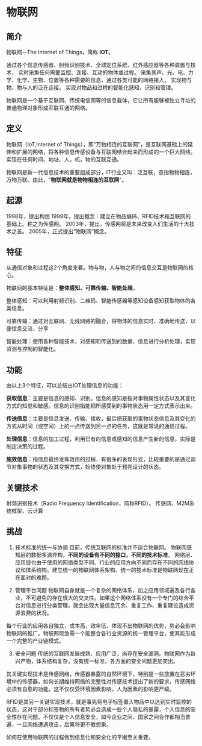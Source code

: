 # 物联网

## 简介
物联网--The Internet of Things，简称 __IOT__。

通过各个信息传感器、射频识别技术、全球定位系统、红外感应器等各种装置与技术，
实时采集任何需要监控、连接、互动的物体或过程。
采集其声、光、电、力学、化学、生物、位置等各种需要的信息，通过各类可能的网络接入，
实现物与物、物与人的泛在连接。
实现对物品和过程的智能化感知，识别和管理。

物联网是一个基于互联网、传统电信网等的信息载体，它让所有能够被独立寻址的普通物理对象形成互联互通的网络。

## 定义
物联网（IoT,Internet of Things），即“万物相连的互联网”，是互联网基础上的延伸和扩展的网络，将各种信息传感设备与互联网结合起来而形成的一个巨大网络。实现在任何时间、地址、人，机，物的互联互通。


物联网是新一代信息技术的重要组成部分，IT行业又叫：泛互联，意指物物相连，万物万联。由此，"__物联网就是物物相连的互联网__"。

## 起源
1998年，提出构想
1999年，提出概念：建立在物品编码、RFID技术和互联网的基础上。称之为传感网。
2003年，提出，传感网将是未来改变人们生活的十大技术之首。
2005年，正式提出“物联网”概念。

## 特征
从通信对象和过程这2个角度来看。物与物，人与物之间的信息交互是物联网的核心。

物联网的基本特征是：__整体感知、可靠传输、智能处理__。

整体感知：可以利用射频识别、二维码、智能传感器等感知设备感知获取物体的各类信息。

可靠传输：通过对互联网、无线网络的融合，将物体的信息实时、准确地传送，以便信息交流、分享

智能处理：使用各种智能技术，对感知和传送到的数据、信息进行分析处理，实现监测与控制的智能化。

## 功能
由以上3个特征，可以总结出IOT处理信息的功能：

__获取信息__：主要是信息的感知、识别。信息的感知是指对事物属性状态以及其变化方式的知觉和敏感。信息的识别指能把所感受到的事物状态用一定方式表示出来。

__传送信息__：主要是信息发送、传输、接收，最后把获取的事物状态信息及其变化的方式从时间（或空间）上的一点传送到另一点的任务，这就是常说的通信过程。

__处理信息__：信息的加工过程，利用已有的信息或感知的信息产生新的信息，实际是制定决策的过程。

__施效信息__：指信息最终发挥效用的过程，有很多的表现形式，比较重要的是通过调节对象事物的状态及其变换方式，始终使对象处于预先设计的状态。

## 关键技术
射频识别技术（Radio Frequency Identification，简称RFID）。
传感网、M2M系统框架、云计算

## 挑战
1. 技术标准的统一与协调
目前，传统互联网的标准并不适合物联网。
物联网感知层的数据多源异构，__不同的设备有不同的接口，不同的技术标准__。
网络层、应用层也由于使用的网络类型不同、行业的应用方向不同而存在不同的网络协议和体系结构。建立统一的物联网体系架构、统一的技术标准是物联网现在正在面对的难题。

2. 管理平台问题
物联网自身就是一个复杂的网络体系，加之应用领域遍及各行各业，不可避免的存在很大的交叉性。如果这个网络体系没有一个专门的综合平台对信息进行分类管理，就会出现大量信息冗余、重复工作、重复建设造成资源浪费的状况。

每个行业的应用各自独立，成本高，效率低，体现不出物联网的优势，势必会影响物联网的推广。物联网现急需一个能整合各行业资源的统一管理平台，使其能形成一个完整的产业链模式。

3. 安全问题
传统的互联网发展成熟、应用广泛，尚存在安全漏洞。物联网作为新兴产物，体系结构复杂，没有统一标准，各方面的安全问题更加突出。

其关键实现技术是传感网络，传感器暴露的自然环境下，特别是一些放置在恶劣环境中的传感器，如何长期维持网络的完整性对传感技术提出了新的要求，传感网络必须有自愈的功能。这不仅仅受环境因素影响，人为因素的影响更严峻。

RFID是其另一关键实现技术，就是事先将电子标签置入物品中以达到实时监控的状态，这对于部分标签物的所有者势必会造成一些个人隐私的暴露，个人信息的安全性存在问题。不仅仅是个人信息安全，如今企业之间、国家之间合作都相当普遍，一旦网络遭遇攻击，后果将更不敢想象。

如何在使用物联网的过程做到信息化和安全化的平衡至关重要。








